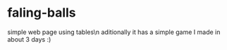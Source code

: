 # faling-balls
simple web page using tables\n
aditionally it has a simple game I made in about 3 days :)
